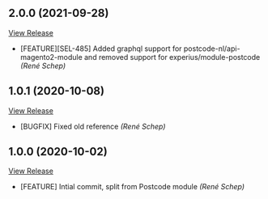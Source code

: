 ## 2.0.0 (2021-09-28)

[View Release](git@github.com:experius/Mage2-Module-Experius-PostcodeGraphQl.git/commits/tag/2.0.0)

*  [FEATURE][SEL-485] Added graphql support for postcode-nl/api-magento2-module and removed support for experius/module-postcode *(René Schep)*


## 1.0.1 (2020-10-08)

[View Release](git@github.com:experius/Mage2-Module-Experius-PostcodeGraphQl.git/commits/tag/1.0.1)

*  [BUGFIX] Fixed old reference *(René Schep)*


## 1.0.0 (2020-10-02)

[View Release](git@github.com:experius/Mage2-Module-Experius-PostcodeGraphQl.git/commits/tag/1.0.0)

*  [FEATURE] Intial commit, split from Postcode module *(René Schep)*


